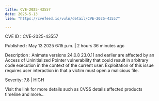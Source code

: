 ```yaml
---
title: CVE-2025-43557
date: 2025-5-13
lien: "https://cvefeed.io/vuln/detail/CVE-2025-43557"

---
```


CVE ID : CVE-2025-43557

Published :  May 13
2025
6:15 p.m. | 2 hours
36 minutes ago

Description : Animate versions 24.0.8
23.0.11 and earlier are affected by an Access of Uninitialized Pointer vulnerability that could result in arbitrary code execution in the context of the current user. Exploitation of this issue requires user interaction in that a victim must open a malicious file.

Severity: 7.8 | HIGH

Visit the link for more details
such as CVSS details
affected products
timeline
and more...
